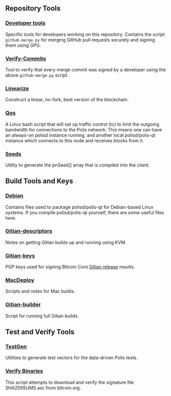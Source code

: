 Repository Tools
---------------------

### [Developer tools](/contrib/devtools) ###
Specific tools for developers working on this repository.
Contains the script `github-merge.py` for merging GitHub pull requests securely and signing them using GPG.

### [Verify-Commits](/contrib/verify-commits) ###
Tool to verify that every merge commit was signed by a developer using the above `github-merge.py` script.

### [Linearize](/contrib/linearize) ###
Construct a linear, no-fork, best version of the blockchain.

### [Qos](/contrib/qos) ###

A Linux bash script that will set up traffic control (tc) to limit the outgoing bandwidth for connections to the Polis network. This means one can have an always-on polisd instance running, and another local polisd/polis-qt instance which connects to this node and receives blocks from it.

### [Seeds](/contrib/seeds) ###
Utility to generate the pnSeed[] array that is compiled into the client.

Build Tools and Keys
---------------------

### [Debian](/contrib/debian) ###
Contains files used to package polisd/polis-qt
for Debian-based Linux systems. If you compile polisd/polis-qt yourself, there are some useful files here.

### [Gitian-descriptors](/contrib/gitian-descriptors) ###
Notes on getting Gitian builds up and running using KVM.

### [Gitian-keys](/contrib/gitian-keys)
PGP keys used for signing Bitcoin Core [Gitian release](/doc/release-process.md) results.

### [MacDeploy](/contrib/macdeploy) ###
Scripts and notes for Mac builds. 

### [Gitian-builder](/contrib/gitian-builder.py) ###
Script for running full Gitian builds.

Test and Verify Tools 
---------------------

### [TestGen](/contrib/testgen) ###
Utilities to generate test vectors for the data-driven Polis tests.

### [Verify Binaries](/contrib/verifybinaries) ###
This script attempts to download and verify the signature file SHA256SUMS.asc from bitcoin.org.
